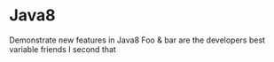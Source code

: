 # Java8
Demonstrate new features in Java8
Foo & bar are the developers best variable friends
I second that